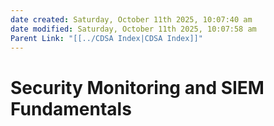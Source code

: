 ```yaml
---
date created: Saturday, October 11th 2025, 10:07:40 am
date modified: Saturday, October 11th 2025, 10:07:58 am
Parent Link: "[[../CDSA Index|CDSA Index]]"
---
```


# Security Monitoring and SIEM Fundamentals
